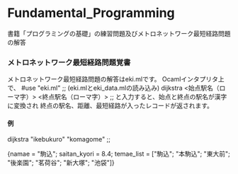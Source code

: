# Fundamental_Programming
書籍「プログラミングの基礎」の練習問題及びメトロネットワーク最短経路問題の解答

### メトロネットワーク最短経路問題覚書
メトロネットワーク最短経路問題の解答はeki.mlです。
Ocamlインタプリタ上で、
#use "eki.ml" ;;  (eki.mlとeki_data.mlの読み込み)
dijkstra <始点駅名（ローマ字）> <終点駅名（ローマ字）> ;;
と入力すると、始点と終点の駅名が漢字に変換され
終点の駅名、距離、最短経路が入ったレコードが返されます。

#### 例
dijkstra "ikebukuro" "komagome" ;;

{namae = "駒込"; saitan_kyori = 8.4;
temae_list =
  ["駒込"; "本駒込"; "東大前"; "後楽園"; "茗荷谷"; "新大塚";
   "池袋"]}
